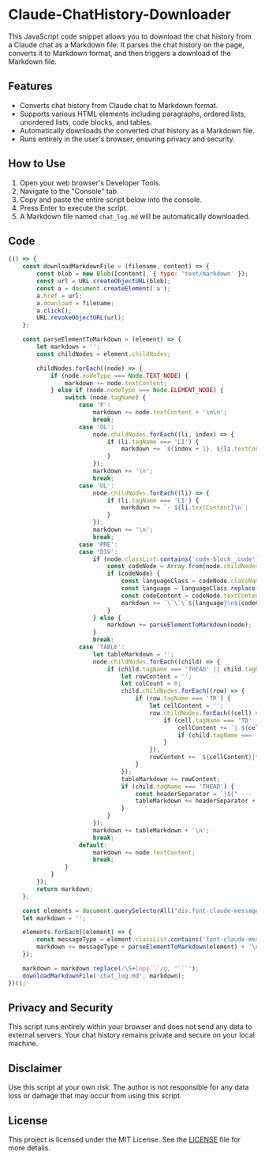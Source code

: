 # Claude-ChatHistory-Downloader

This JavaScript code snippet allows you to download the chat history from a Claude chat as a Markdown file. It parses the chat history on the page, converts it to Markdown format, and then triggers a download of the Markdown file.

## Features

- Converts chat history from Claude chat to Markdown format.
- Supports various HTML elements including paragraphs, ordered lists, unordered lists, code blocks, and tables.
- Automatically downloads the converted chat history as a Markdown file.
- Runs entirely in the user's browser, ensuring privacy and security.

## How to Use

1. Open your web browser's Developer Tools.
2. Navigate to the "Console" tab.
3. Copy and paste the entire script below into the console.
4. Press Enter to execute the script.
5. A Markdown file named `chat_log.md` will be automatically downloaded.

## Code

```javascript
(() => {
    const downloadMarkdownFile = (filename, content) => {
        const blob = new Blob([content], { type: 'text/markdown' });
        const url = URL.createObjectURL(blob);
        const a = document.createElement('a');
        a.href = url;
        a.download = filename;
        a.click();
        URL.revokeObjectURL(url);
    };

    const parseElementToMarkdown = (element) => {
        let markdown = '';
        const childNodes = element.childNodes;

        childNodes.forEach((node) => {
            if (node.nodeType === Node.TEXT_NODE) {
                markdown += node.textContent;
            } else if (node.nodeType === Node.ELEMENT_NODE) {
                switch (node.tagName) {
                    case 'P':
                        markdown += node.textContent + '\n\n';
                        break;
                    case 'OL':
                        node.childNodes.forEach((li, index) => {
                            if (li.tagName === 'LI') {
                                markdown += `${index + 1}. ${li.textContent}\n`;
                            }
                        });
                        markdown += '\n';
                        break;
                    case 'UL':
                        node.childNodes.forEach((li) => {
                            if (li.tagName === 'LI') {
                                markdown += `- ${li.textContent}\n`;
                            }
                        });
                        markdown += '\n';
                        break;
                    case 'PRE':
                    case 'DIV':
                        if (node.classList.contains('code-block__code')) {
                            const codeNode = Array.from(node.childNodes).find(child => child.tagName === 'CODE');
                            if (codeNode) {
                                const languageClass = codeNode.className || '';
                                const language = languageClass.replace('language-', '');
                                const codeContent = codeNode.textContent.trim();
                                markdown += `\`\`\`${language}\n${codeContent}\n\`\`\`\n`;
                            }
                        } else {
                            markdown += parseElementToMarkdown(node);
                        }
                        break;
                    case 'TABLE':
                        let tableMarkdown = '';
                        node.childNodes.forEach((child) => {
                            if (child.tagName === 'THEAD' || child.tagName === 'TBODY') {
                                let rowContent = '';
                                let colCount = 0;
                                child.childNodes.forEach((row) => {
                                    if (row.tagName === 'TR') {
                                        let cellContent = '';
                                        row.childNodes.forEach((cell) => {
                                            if (cell.tagName === 'TD' || cell.tagName === 'TH') {
                                                cellContent += `| ${cell.textContent} `;
                                                if (child.tagName === 'THEAD') colCount++;
                                            }
                                        });
                                        rowContent += `${cellContent}|\n`;
                                    }
                                });
                                tableMarkdown += rowContent;
                                if (child.tagName === 'THEAD') {
                                    const headerSeparator = `|${" --- |".repeat(colCount)}`;
                                    tableMarkdown += headerSeparator + '\n';
                                }
                            }
                        });
                        markdown += tableMarkdown + '\n';
                        break;
                    default:
                        markdown += node.textContent;
                        break;
                }
            }
        });
        return markdown;
    };

    const elements = document.querySelectorAll("div.font-claude-message, div.font-user-message");
    let markdown = '';

    elements.forEach((element) => {
        const messageType = element.classList.contains('font-claude-message') ? '_Claude_:\n' : '_Prompt_:\n';
        markdown += messageType + parseElementToMarkdown(element) + '\n\n';
    });

    markdown = markdown.replace(/\S+Copy```/g, '```');
    downloadMarkdownFile('chat_log.md', markdown);
})();
```

## Privacy and Security

This script runs entirely within your browser and does not send any data to external servers. Your chat history remains private and secure on your local machine.

## Disclaimer

Use this script at your own risk. The author is not responsible for any data loss or damage that may occur from using this script.

## License

This project is licensed under the MIT License. See the [LICENSE](LICENSE) file for more details.
